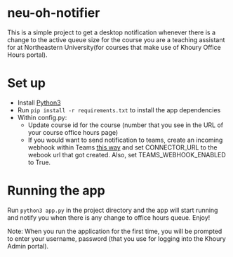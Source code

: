 # neu-oh-notifier

This is a simple project to get a desktop notification whenever there is a change to the active queue size for the course you are a teaching assistant for at Northeastern University(for courses that make use of Khoury Office Hours portal).

# Set up

- Install [Python3](https://www.python.org/downloads/)
- Run `pip install -r requirements.txt` to install the app dependencies
- Within config.py:
    - Update course id for the course (number that you see in the URL of your course office hours page)
    - If you would want to send notification to teams, create an incoming webhook within Teams [this way](https://learn.microsoft.com/en-us/microsoftteams/platform/webhooks-and-connectors/how-to/add-incoming-webhook?tabs=newteams%2Cdotnet) and set CONNECTOR_URL to the webook url that got created. Also, set TEAMS_WEBHOOK_ENABLED to True.

# Running the app

Run `python3 app.py` in the project directory and the app will start running and notify you when there is any change to office hours queue. Enjoy!

Note: When you run the application for the first time, you will be prompted to enter your username, password (that you use for logging into the Khoury Admin portal).